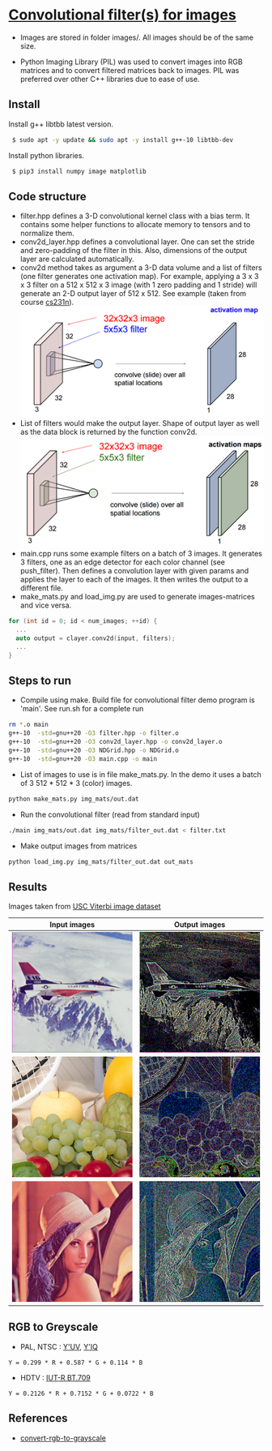 # [Convolutional filter(s) for images](https://github.com/research-note/conv-filters)

* Images are stored in folder images/. All images should be of the same size.

* Python Imaging Library (PIL) was used to convert images into RGB matrices and to convert filtered matrices back to images. PIL was preferred over other C++ libraries 
  due to ease of use.

## Install

Install g++ libtbb latest version.

```bash
 $ sudo apt -y update && sudo apt -y install g++-10 libtbb-dev
```

Install python libraries.

```bash
 $ pip3 install numpy image matplotlib
```

## Code structure
  * filter.hpp defines a 3-D convolutional kernel class with a bias term. It contains some helper functions to allocate memory to tensors and to normalize them.
  * conv2d\_layer.hpp defines a convolutional layer. One can set the stride and zero-padding of the filter in this. Also, dimensions of the output layer are calculated
    automatically.
  * conv2d method takes as argument a 3-D data volume and a list of filters (one filter generates one activation map). For example, applying a 3 x 3 x 3 filter on a 512 x 512 x 3 image (with 1 zero padding and 1 stride) will generate an 2-D output layer of 512 x 512. See example (taken from course [cs231n](http://cs231n.stanford.edu/syllabus.html)).
  ![One filter](./images/one_map.png)
  * List of filters would make the output layer. Shape of output layer as well as the data block is returned by the function conv2d.
  ![Many filter](./images/multi_map.png)
  * main.cpp runs some example filters on a batch of 3 images. It generates 3 filters, one as an edge detector for each color channel (see push\_filter). Then defines
    a convolution layer with given params and applies the layer to each of the images. It then writes the output to a different file.
  * make\_mats.py and load\_img.py are used to generate images\-matrices and vice versa.

```cpp
for (int id = 0; id < num_images; ++id) {
  ...
  auto output = clayer.conv2d(input, filters);
  ...
}
```

## Steps to run
* Compile using make. Build file for convolutional filter demo program is 'main'. See run.sh for a complete run

```bash
rm *.o main
g++-10  -std=gnu++20 -O3 filter.hpp -o filter.o
g++-10  -std=gnu++20 -O3 conv2d_layer.hpp -o conv2d_layer.o
g++-10  -std=gnu++20 -O3 NDGrid.hpp -o NDGrid.o
g++-10  -std=gnu++20 -O3 main.cpp -o main
```

* List of images to use is in file make\_mats.py. In the demo it uses a batch of 3  512 \* 512 \* 3 (color) images.

```bash
python make_mats.py img_mats/out.dat
```

* Run the convolutional filter (read from standard input)

```bash
./main img_mats/out.dat img_mats/filter_out.dat < filter.txt
```

* Make output images from matrices

```bash
python load_img.py img_mats/filter_out.dat out_mats
```

## Results
Images taken from [USC Viterbi image dataset](http://sipi.usc.edu/database/database.php?volume=misc)

Input images               |  Output images
:-------------------------:|:-------------------------:
![](./images/color/airplane.png) | ![](./images/filter/0.bmp)
![](./images/color/fruits.png) | ![](./images/filter/1.bmp)
![](./images/color/lena.png) | ![](./images/filter/2.bmp)

## RGB to Greyscale

* PAL, NTSC : [Y'UV](https://en.wikipedia.org/wiki/YUV), [Y'IQ](https://en.wikipedia.org/wiki/YIQ)

```
Y = 0.299 * R + 0.587 * G + 0.114 * B
```

* HDTV : [IUT-R BT.709](https://en.wikipedia.org/wiki/Rec._709)

```
Y = 0.2126 * R + 0.7152 * G + 0.0722 * B
```

## References

- [convert-rgb-to-grayscale](https://blog.leocat.kr/notes/2016/01/12/convert-rgb-to-grayscale)